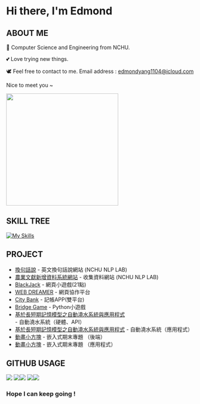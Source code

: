 # Hi there, I'm Edmond

## ABOUT ME
🏫 Computer Science and Engineering from NCHU.

💕 Love trying new things. 

🕊️ Feel free to contact to me. Email address : [edmondyang1104@icloud.com](mailto:edmondyang1104@icloud.com)

Nice to meet you ~

<img src="https://i.imgur.com/Gso5E3C.jpg" width=300px>


## SKILL TREE
[![My Skills](https://skillicons.dev/icons?i=c,java,py,flask,fastapi,dart,flutter,html,css,js,php,mysql,md,kotlin)](https://skillicons.dev)

## PROJECT
* [換句話說](https://iowapi.nlpnchu.org/) - 英文換句話說網站 (NCHU NLP LAB)
* [農業文獻新增資料系統網站](http://140.120.182.87:11143/) - 收集資料網站 (NCHU NLP LAB)
* [BlackJack](https://edmond-yang.github.io/blackjack/game.html) - 網頁小遊戲(21點)
* [WEB DREAMER](https://github.com/Edmond-Yang/web_project) - 網頁協作平台 
* [City Bank](https://github.com/Edmond-Yang/CityBank) - 記帳APP(雙平台) 
* [Bridge Game](https://github.com/Edmond-Yang/Bridge-Game) - Python小遊戲
* [基於長短期記憶模型之自動澆水系統與應用程式](https://github.com/Edmond-Yang/Aiot_Project) - 自動澆水系統（硬體、API）
* [基於長短期記憶模型之自動澆水系統與應用程式](https://github.com/Edmond-Yang/Plant-Watering-App) - 自動澆水系統（應用程式）
* [動畫小方塊](https://github.com/Edmond-Yang/Embedded-System) - 嵌入式期末專題 （後端）
* [動畫小方塊](https://github.com/Edmond-Yang/bitmap-controller) - 嵌入式期末專題 （應用程式）


## GITHUB USAGE
![](http://github-profile-summary-cards.vercel.app/api/cards/profile-details?username=Edmond-Yang&theme=swift)
![](http://github-profile-summary-cards.vercel.app/api/cards/repos-per-language?username=Edmond-Yang&theme=swift)![](http://github-profile-summary-cards.vercel.app/api/cards/most-commit-language?username=Edmond-Yang&theme=swift)
![](http://github-profile-summary-cards.vercel.app/api/cards/stats?username=Edmond-Yang&theme=swift)![](http://github-profile-summary-cards.vercel.app/api/cards/productive-time?username=Edmond-Yang&theme=swift&utcOffset=8)

### Hope I can keep going !
